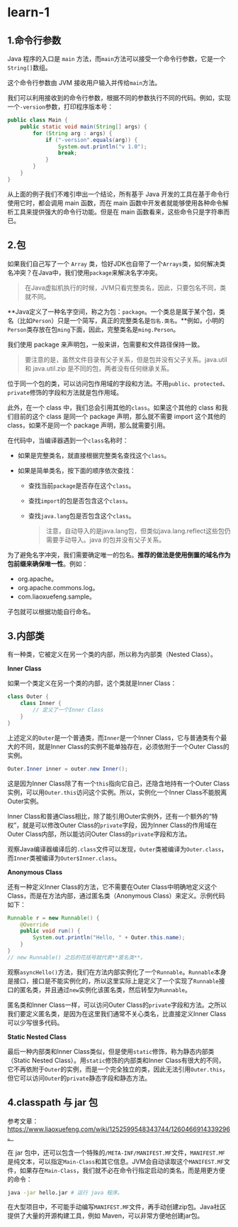 # learn-1

## 1.命令行参数

Java 程序的入口是 `main` 方法，而`main`方法可以接受一个命令行参数，它是一个`String[]`数组。

这个命令行参数由 JVM 接收用户输入并传给`main`方法。

我们可以利用接收到的命令行参数，根据不同的参数执行不同的代码。例如，实现一个`-version`参数，打印程序版本号：

```java
public class Main {
    public static void main(String[] args) {
        for (String arg : args) {
            if ("-version".equals(arg)) {
                System.out.println("v 1.0");
                break;
            }
        }
    }
}
```

从上面的例子我们不难引申出一个结论，所有基于 Java 开发的工具在基于命令行使用它时，都会调用 main 函数，而在 main 函数中开发者就能够使用各种命令解析工具来提供强大的命令行功能。但是在 main 函数看来，这些命令只是字符串而已。 

## 2.包

如果我们自己写了一个 `Array` 类，恰好JDK也自带了一个`Arrays`类，如何解决类名冲突？在Java中，我们使用`package`来解决名字冲突。

>在Java虚拟机执行的时候，JVM只看完整类名，因此，只要包名不同，类就不同。

**Java定义了一种名字空间，称之为包：`package`。一个类总是属于某个包，类名（比如`Person`）只是一个简写，真正的完整类名是`包名.类名`。**例如，小明的`Person`类存放在包`ming`下面，因此，完整类名是`ming.Person`。

我们使用 package 来声明包，一般来讲，包需要和文件路径保持一致。

> 要注意的是，虽然文件目录有父子关系，但是包并没有父子关系。java.util 和 java.util.zip 是不同的包，两者没有任何继承关系。

位于同一个包的类，可以访问包作用域的字段和方法。不用`public`、`protected`、`private`修饰的字段和方法就是包作用域。

此外，在一个 class 中，我们总会引用其他的`class`。如果这个其他的 class 和我们目前的这个 class 是同一个 package 声明，那么就不需要 import 这个其他的 class，如果不是同一个 package 声明，那么就需要引用。

在代码中，当编译器遇到一个`class`名称时：

* 如果是完整类名，就直接根据完整类名查找这个`class`。

* 如果是简单类名，按下面的顺序依次查找：

  - 查找当前`package`是否存在这个`class`。

  - 查找`import`的包是否包含这个`class`。

  - 查找`java.lang`包是否包含这个`class`。

    > 注意，自动导入的是java.lang包，但类似java.lang.reflect这些包仍需要手动导入。java 的包并没有父子关系。

为了避免名字冲突，我们需要确定唯一的包名。**推荐的做法是使用倒置的域名作为包前缀来确保唯一性**。例如：

- org.apache。
- org.apache.commons.log。
- com.liaoxuefeng.sample。

子包就可以根据功能自行命名。

## 3.内部类

有一种类，它被定义在另一个类的内部，所以称为内部类（Nested Class）。

**Inner Class**

如果一个类定义在另一个类的内部，这个类就是Inner Class：

```java
class Outer {
    class Inner {
        // 定义了一个Inner Class
    }
}
```

上述定义的`Outer`是一个普通类，而`Inner`是一个Inner Class，它与普通类有个最大的不同，就是Inner Class的实例不能单独存在，必须依附于一个Outer Class的实例。

```java
Outer.Inner inner = outer.new Inner();
```

这是因为Inner Class除了有一个`this`指向它自己，还隐含地持有一个Outer Class实例，可以用`Outer.this`访问这个实例。所以，实例化一个Inner Class不能脱离Outer实例。

Inner Class和普通Class相比，除了能引用Outer实例外，还有一个额外的“特权”，就是可以修改Outer Class的`private`字段，因为Inner Class的作用域在Outer Class内部，所以能访问Outer Class的`private`字段和方法。

观察Java编译器编译后的`.class`文件可以发现，`Outer`类被编译为`Outer.class`，而`Inner`类被编译为`Outer$Inner.class`。

**Anonymous Class**

还有一种定义Inner Class的方法，它不需要在Outer Class中明确地定义这个Class，而是在方法内部，通过匿名类（Anonymous Class）来定义。示例代码如下：

```java
Runnable r = new Runnable() {
    @Override
    public void run() {
        System.out.println("Hello, " + Outer.this.name);
    }
}
// new Runnable() 之后的花括号就代表**匿名类**。
```

观察`asyncHello()`方法，我们在方法内部实例化了一个`Runnable`。`Runnable`本身是接口，接口是不能实例化的，所以这里实际上是定义了一个实现了`Runnable`接口的匿名类，并且通过`new`实例化该匿名类，然后转型为`Runnable`。

匿名类和Inner Class一样，可以访问Outer Class的`private`字段和方法。之所以我们要定义匿名类，是因为在这里我们通常不关心类名，比直接定义Inner Class可以少写很多代码。

**Static Nested Class**

最后一种内部类和Inner Class类似，但是使用`static`修饰，称为静态内部类（Static Nested Class）。用`static`修饰的内部类和Inner Class有很大的不同，它不再依附于`Outer`的实例，而是一个完全独立的类，因此无法引用`Outer.this`，但它可以访问`Outer`的`private`静态字段和静态方法。

## 4.classpath 与 jar 包

参考文章：https://www.liaoxuefeng.com/wiki/1252599548343744/1260466914339296。

在 jar 包中，还可以包含一个特殊的`/META-INF/MANIFEST.MF`文件，`MANIFEST.MF`是纯文本，可以指定`Main-Class`和其它信息。JVM会自动读取这个`MANIFEST.MF`文件，如果存在`Main-Class`，我们就不必在命令行指定启动的类名，而是用更方便的命令：

```bash
java -jar hello.jar # 运行 java 程序。
```

在大型项目中，不可能手动编写`MANIFEST.MF`文件，再手动创建zip包。Java社区提供了大量的开源构建工具，例如 Maven，可以非常方便地创建jar包。

